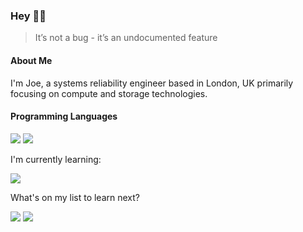 ### Hey 👋🏼 
> It’s not a bug - it’s an undocumented feature

#### About Me
I'm Joe, a systems reliability engineer based in London, UK primarily focusing on compute and storage technologies.

#### Programming Languages
![](https://img.shields.io/badge/Language-PowerShell-informational?style=flat&logo=PowerShell&logoColor=white&color=2bbc8a)
![](https://img.shields.io/badge/Language-Python-informational?style=flat&logo=Python&logoColor=white&color=2bbc8a)

I'm currently learning:

![](https://img.shields.io/badge/Language-JavaScript-informational?style=flat&logo=JavaScript&logoColor=white&color=2bbc8a)

What's on my list to learn next?

![](https://img.shields.io/badge/Language-Go-informational?style=flat&logo=Go&logoColor=white&color=2bbc8a)
![](https://img.shields.io/badge/Language-Ruby-informational?style=flat&logo=Ruby&logoColor=white&color=2bbc8a)
